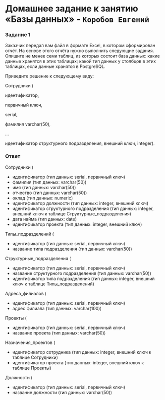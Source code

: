  # Домашнее задание к занятию «Базы данных» - `Коробов Евгений`

### Задание 1
Заказчик передал вам файл в формате Excel, в котором сформирован отчёт.
На основе этого отчёта нужно выполнить следующие задания.
Опишите не менее семи таблиц, из которых состоит база данных:
какие данные хранятся в этих таблицах;
какой тип данных у столбцов в этих таблицах, если данные хранятся в PostgreSQL.

Приведите решение к следующему виду:

Сотрудники (

идентификатор, 

первичный ключ, 

serial,

фамилия varchar(50),

...

идентификатор структурного подразделения, внешний ключ, integer).
### Ответ
Сотрудники (
- идентификатор (тип данных: serial, первичный ключ)
- фамилия (тип данных: varchar(50))
- имя (тип данных: varchar(50))
- отчество (тип данных: varchar(50))
- оклад (тип данных: numeric)
- идентификатор должности (тип данных: integer, внешний ключ)
- идентификатор структурного подразделения (тип данных: integer, внешний ключ к таблице Структурные_подразделения)
- дата найма (тип данных: date)
- идентификатор проекта (тип данных: integer, внешний ключ)

Типы_подразделений (
- идентификатор (тип данных: serial, первичный ключ)
- название типа подразделения (тип данных: varchar(50))

Структурные_подразделения (
- идентификатор (тип данных: serial, первичный ключ)
- название структурного подразделения (тип данных: varchar(50))
- идентификатор типа подразделения (тип данных: integer, внешний ключ к таблице Типы_подразделений)

Адреса_филиалов (
- идентификатор (тип данных: serial, первичный ключ)
- адрес филиала (тип данных: varchar(100))

Проекты (
- идентификатор (тип данных: serial, первичный ключ)
- название проекта (тип данных: varchar(50))

Назначения_проектов (
- идентификатор сотрудника (тип данных: integer, внешний ключ к таблице Сотрудники)
- идентификатор проекта (тип данных: integer, внешний ключ к таблице Проекты)

Должности (
- идентификатор (тип данных: serial, первичный ключ)
- название должности (тип данных: varchar(50))

